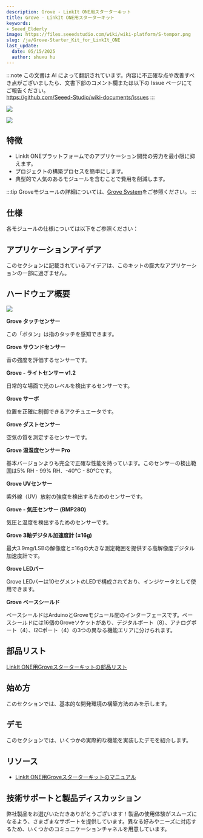 ```yaml
---
description: Grove - LinkIt ONE用スターターキット
title: Grove - LinkIt ONE用スターターキット
keywords:
- Seeed_Elderly
image: https://files.seeedstudio.com/wiki/wiki-platform/S-tempor.png
slug: /ja/Grove-Starter_Kit_for_LinkIt_ONE
last_update:
  date: 05/15/2025
  author: shuxu hu
---
```

:::note
この文書は AI によって翻訳されています。内容に不正確な点や改善すべき点がございましたら、文書下部のコメント欄または以下の Issue ページにてご報告ください。  
https://github.com/Seeed-Studio/wiki-documents/issues
:::

![](https://files.seeedstudio.com/wiki/Grove-Starter_Kit_for_LinkIt_ONE/img/Grove_Starter_Kit_for_LinkIt_ONE_530x397.jpg)

<!-- Grove - LinkIt ONE用スターターキットは、LinkIt ONE開発プラットフォームを使用してアプリケーションをより迅速かつ簡単に構築するためのツールキットです。このキットを使用することで、プロジェクトの設計プロセスに集中でき、時間や費用を大幅に節約できます。IoT（モノのインターネット）アプリケーションを構築するための最も人気のあるモジュール（例：[Base Shield](/ja/Base_Shield_V2)）が含まれています。 -->

[![](https://files.seeedstudio.com/wiki/common/Get_One_Now_Banner.png)](https://www.seeedstudio.com/depot/Grove-Starter-Kit-for-LinkIt-ONE-p-2028.html)

特徴
--------

-   LinkIt ONEプラットフォームでのアプリケーション開発の労力を最小限に抑えます。
-   プロジェクトの構築プロセスを簡単にします。
-   典型的で人気のあるモジュールを含むことで費用を削減します。

:::tip
    Groveモジュールの詳細については、[Grove System](https://wiki.seeedstudio.com/ja/Grove_System/)をご参照ください。
:::

仕様
-------------

各モジュールの仕様については以下をご参照ください：

<!-- -   [Grove - Dust Sensor](/ja/Grove-Dust_Sensor#Specification)
-   [Grove - Temperature and Humidity Sensor Pro](/ja/Grove-Temperature_and_Humidity_Sensor_Pro#specifications)
-   [Grove - Sound Sensor](/ja/Grove-Sound_Sensor#Specifications)
-   [Grove - UV Sensor](/ja/Grove-UV_Sensor#specifications)
-   [Grove - Barometer Sensor (BMP280)](/ja/Grove-Barometer_Sensor-BMP280#specifications)
-   [Grove - Light Sensor v1.2](/ja/Grove-Light_Sensor)
-   [Grove - 3-Axis Digital Accelerometer(±16g)](/ja/Grove-3-Axis_Digital_Accelerometer-16g)
-   [Grove - LED Bar](/ja/Grove-LED_Bar)
-   [Grove - Servo](/ja/Grove-Servo#Specification)
-   [Grove - Touch Sensor](/ja/Grove-Touch_Sensor#specifications)
-   [Grove - Base shield v2](/ja/Base_Shield_V2) -->

アプリケーションアイデア
-----------------

<!-- [秘密の箱](/ja/Secret_Box)やその他の面白いアプリケーションを構築できます。 -->

このセクションに記載されているアイデアは、このキットの膨大なアプリケーションの一部に過ぎません。

ハードウェア概要
-----------------

![](https://files.seeedstudio.com/wiki/Grove-Starter_Kit_for_LinkIt_ONE/img/Grove_Starter_Kit_for_LinkIt_ONE_modules.jpg)

**Grove タッチセンサー**

この「ボタン」は指のタッチを感知できます。

**Grove サウンドセンサー**

音の強度を評価するセンサーです。

**Grove - ライトセンサー v1.2**

日常的な場面で光のレベルを検出するセンサーです。

**Grove サーボ**

位置を正確に制御できるアクチュエータです。

**Grove ダストセンサー**

空気の質を測定するセンサーです。

**Grove 温湿度センサー Pro**

基本バージョンよりも完全で正確な性能を持っています。このセンサーの検出範囲は5% RH - 99% RH、-40°C - 80°Cです。

**Grove UVセンサー**

紫外線（UV）放射の強度を検出するためのセンサーです。

**Grove - 気圧センサー (BMP280)**

気圧と温度を検出するためのセンサーです。

**Grove 3軸デジタル加速度計 (±16g)**

最大3.9mg/LSBの解像度と±16gの大きな測定範囲を提供する高解像度デジタル加速度計です。

**Grove LEDバー**

Grove LEDバーは10セグメントのLEDで構成されており、インジケータとして使用できます。

**Grove ベースシールド**

ベースシールドはArduinoとGroveモジュール間のインターフェースです。ベースシールドには16個のGroveソケットがあり、デジタルポート（8）、アナログポート（4）、I2Cポート（4）の3つの異なる機能エリアに分けられます。

部品リスト
---------

[LinkIt ONE用Groveスターターキットの部品リスト](https://files.seeedstudio.com/wiki/Grove-Starter_Kit_for_LinkIt_ONE/res/Parts_List_Grove_Starter_Kit_for_LinkIt_ONE.pdf)

始め方
-----------

このセクションでは、基本的な開発環境の構築方法のみを示します。

<!-- [基本的な開発環境の構築ガイド](/ja/LinkIt_ONE)をご覧ください。 -->

デモ
-----

このセクションでは、いくつかの実際的な機能を実装したデモを紹介します。

<!-- 完全なレシピはこちらをご覧ください：[秘密の箱](/ja/Secret_Box) -->

リソース
---------

- [LinkIt ONE用Groveスターターキットのマニュアル](https://files.seeedstudio.com/wiki/Grove-Starter_Kit_for_LinkIt_ONE/res/Manual_for_Grove_Starter_kit_for_LinkIt_ONE_compressed.pdf)


<!-- このMarkdownファイルはhttps://www.seeedstudio.com/wiki/Grove_-_Starter_Kit_for_LinkIt_ONEから作成されました -->

## 技術サポートと製品ディスカッション

弊社製品をお選びいただきありがとうございます！製品の使用体験がスムーズになるよう、さまざまなサポートを提供しています。異なる好みやニーズに対応するため、いくつかのコミュニケーションチャネルを用意しています。

<div class="button_tech_support_container">
<a href="https://forum.seeedstudio.com/" class="button_forum"></a> 
<a href="https://www.seeedstudio.com/contacts" class="button_email"></a>
</div>

<div class="button_tech_support_container">
<a href="https://discord.gg/eWkprNDMU7" class="button_discord"></a> 
<a href="https://github.com/Seeed-Studio/wiki-documents/discussions/69" class="button_discussion"></a>
</div>